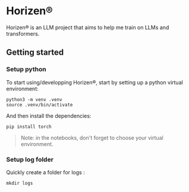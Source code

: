 # Horizen®
Horizen® is an LLM project that aims to help me train on LLMs and transformers.


## Getting started

### Setup python
To start using/developping Horizen®, start by setting up a python virtual environment:
```shell
python3 -m venv .venv
source .venv/bin/activate
```

And then install the dependencies:

```shell
pip install torch
```

> Note: in the notebooks, don't forget to choose your virtual environment.

### Setup log folder
Quickly create a folder for logs : 
```shell
mkdir logs
```